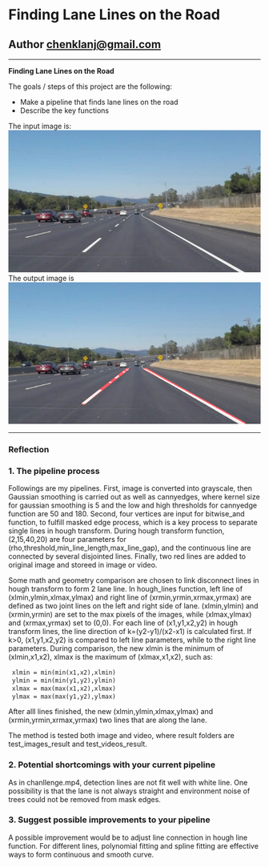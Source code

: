 # **Finding Lane Lines on the Road** 

## Author chenklanj@gmail.com

---

**Finding Lane Lines on the Road**

The goals / steps of this project are the following:
* Make a pipeline that finds lane lines on the road
* Describe the key functions 

The input image is:
![](test_images/solidWhiteCurve.jpg)
The output image is
![Alt text](test_images_out/solidWhiteCurve.jpg)


---

### Reflection

### 1. The pipeline process
Followings are my pipelines.  First, image is converted into grayscale, then Gaussian smoothing is carried out as well as cannyedges, where kernel size for gaussian smoothing is 5 and the low and high thresholds for cannyedge function are 50 and 180. Second, four vertices are input for bitwise_and function, to fulfill masked edge process, which is a key process to separate single lines in hough transform. During hough transform function, (2,15,40,20) are four parameters for (rho,threshold,min_line_length,max_line_gap), and the continuous line are connected by several disjointed lines. Finally, two red lines are added to original image and storeed in image or video.

Some math and geometry comparison are chosen to link disconnect lines in hough transform to form 2 lane line. In hough_lines function, left line of  (xlmin,ylmin,xlmax,ylmax) and right line of (xrmin,yrmin,xrmax,yrmax) are defined as two joint lines on the left and right side of lane. (xlmin,ylmin) and (xrmin,yrmin) are set to the max pixels of the images, while (xlmax,ylmax) and (xrmax,yrmax) set to (0,0).  For each line of (x1,y1,x2,y2) in hough transform lines, the line direction of k=(y2-y1)/(x2-x1) is calculated first. If k>0, (x1,y1,x2,y2) is compared to left line parameters, while to the right line parameters. During comparison, the new xlmin is the minimum of (xlmin,x1,x2),  xlmax is the maximum of (xlmax,x1,x2), such as:

     xlmin = min(min(x1,x2),xlmin)
     ylmin = min(min(y1,y2),ylmin)
     xlmax = max(max(x1,x2),xlmax)
     ylmax = max(max(y1,y2),ylmax)

After alll lines finished, the new  (xlmin,ylmin,xlmax,ylmax) and (xrmin,yrmin,xrmax,yrmax) two lines that are along the lane.

The method is tested both image and video, where result folders are test_images_result and test_videos_result. 

### 2. Potential shortcomings with your current pipeline


As in chanllenge.mp4,  detection lines are not fit well with white line. One possibility is that the lane is not always straight and environment noise of trees could not be removed from mask edges.


### 3. Suggest possible improvements to your pipeline

A possible improvement would be to adjust line connection in hough line function. For different  lines, polynomial fitting and spline fitting are effective ways to form continuous and smooth curve.


